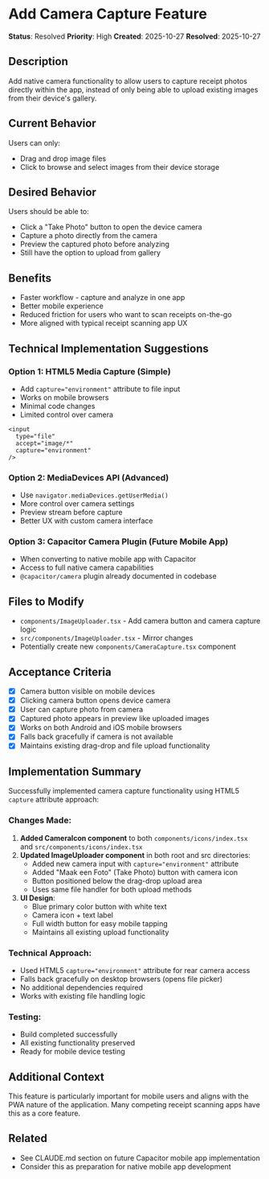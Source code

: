 # Add Camera Capture Feature

**Status**: Resolved
**Priority**: High
**Created**: 2025-10-27
**Resolved**: 2025-10-27

## Description

Add native camera functionality to allow users to capture receipt photos directly within the app, instead of only being able to upload existing images from their device's gallery.

## Current Behavior

Users can only:
- Drag and drop image files
- Click to browse and select images from their device storage

## Desired Behavior

Users should be able to:
- Click a "Take Photo" button to open the device camera
- Capture a photo directly from the camera
- Preview the captured photo before analyzing
- Still have the option to upload from gallery

## Benefits

- Faster workflow - capture and analyze in one app
- Better mobile experience
- Reduced friction for users who want to scan receipts on-the-go
- More aligned with typical receipt scanning app UX

## Technical Implementation Suggestions

### Option 1: HTML5 Media Capture (Simple)
- Add `capture="environment"` attribute to file input
- Works on mobile browsers
- Minimal code changes
- Limited control over camera

```tsx
<input 
  type="file" 
  accept="image/*" 
  capture="environment"
/>
```

### Option 2: MediaDevices API (Advanced)
- Use `navigator.mediaDevices.getUserMedia()`
- More control over camera settings
- Preview stream before capture
- Better UX with custom camera interface

### Option 3: Capacitor Camera Plugin (Future Mobile App)
- When converting to native mobile app with Capacitor
- Access to full native camera capabilities
- `@capacitor/camera` plugin already documented in codebase

## Files to Modify

- `components/ImageUploader.tsx` - Add camera button and camera capture logic
- `src/components/ImageUploader.tsx` - Mirror changes
- Potentially create new `components/CameraCapture.tsx` component

## Acceptance Criteria

- [x] Camera button visible on mobile devices
- [x] Clicking camera button opens device camera
- [x] User can capture photo from camera
- [x] Captured photo appears in preview like uploaded images
- [x] Works on both Android and iOS mobile browsers
- [x] Falls back gracefully if camera is not available
- [x] Maintains existing drag-drop and file upload functionality

## Implementation Summary

Successfully implemented camera capture functionality using HTML5 `capture` attribute approach:

### Changes Made:
1. **Added CameraIcon component** to both `components/icons/index.tsx` and `src/components/icons/index.tsx`
2. **Updated ImageUploader component** in both root and src directories:
   - Added new camera input with `capture="environment"` attribute
   - Added "Maak een Foto" (Take Photo) button with camera icon
   - Button positioned below the drag-drop upload area
   - Uses same file handler for both upload methods
3. **UI Design**:
   - Blue primary color button with white text
   - Camera icon + text label
   - Full width button for easy mobile tapping
   - Maintains all existing upload functionality

### Technical Approach:
- Used HTML5 `capture="environment"` attribute for rear camera access
- Falls back gracefully on desktop browsers (opens file picker)
- No additional dependencies required
- Works with existing file handling logic

### Testing:
- Build completed successfully
- All existing functionality preserved
- Ready for mobile device testing

## Additional Context

This feature is particularly important for mobile users and aligns with the PWA nature of the application. Many competing receipt scanning apps have this as a core feature.

## Related

- See CLAUDE.md section on future Capacitor mobile app implementation
- Consider this as preparation for native mobile app development
